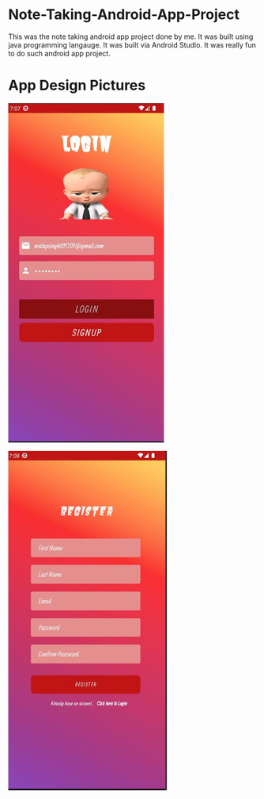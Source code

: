 # Note-Taking-Android-App-Project
This was the note taking android app project done by me. It was built using java programming langauge. It was built via Android Studio. It was really fun to do such android app project.


# App Design Pictures

![alt text](https://github.com/shubhdhungana/Note-Taking-Android-App-Project/blob/main/%5B%20%5D%20design%20pictures/1.%20login%20screen.JPG)

![alt text](https://github.com/shubhdhungana/Note-Taking-Android-App-Project/blob/main/%5B%20%5D%20design%20pictures/2.%20sign%20up%20screen.JPG)
